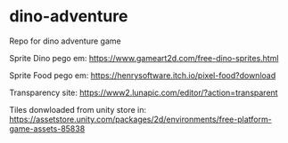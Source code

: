 # dino-adventure
Repo for dino adventure game


Sprite Dino pego em: https://www.gameart2d.com/free-dino-sprites.html

Sprite Food pego em: https://henrysoftware.itch.io/pixel-food?download

Transparency site: https://www2.lunapic.com/editor/?action=transparent

Tiles donwloaded from unity store in: https://assetstore.unity.com/packages/2d/environments/free-platform-game-assets-85838
